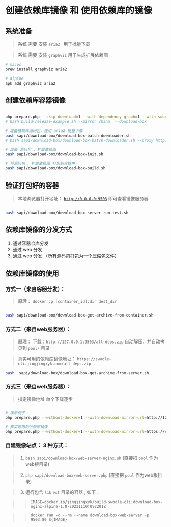 # 创建依赖库镜像 和 使用依赖库的镜像

## 系统准备

> 系统 需要 安装 `aria2 ` 用于批量下载

> 系统 需要 安装 `graphviz` 用于生成扩展依赖图

```bash
# macos
brew install graphviz aria2

# alpine
apk add graphviz aria2

```

## 创建依赖库容器镜像

```bash

php prepare.php --skip-download=1 --with-dependency-graph=1 --with-swoole-pgsql=1 +apcu +ds +xlswriter +ssh2 +inotify
# bash build-release-example.sh --mirror china  --download-box

# 准备依赖库源码包，使用 aria2 批量下载
bash sapi/download-box/download-box-batch-downloader.sh
# bash sapi/download-box/download-box-batch-downloader.sh --proxy http://192.168.3.26:8015

# 准备 源码包 、扩展依赖图
bash sapi/download-box/download-box-init.sh

# 将源码包 、扩展依赖图 打包到容器中
bash sapi/download-box/download-box-build.sh

```

## 验证打包好的容器

> 本地浏览器打开地址：   [`http://0.0.0.0:9503`](http://0.0.0.0:9503)  即可查看镜像服务器

```bash

bash sapi/download-box/download-box-server-run-test.sh

```

## 依赖库镜像的分发方式

1. 通过容器仓库分发
1. 通过 web 分发
1. 通过 web 分发 （所有源码包打包为一个压缩包文件）

## 依赖库镜像的使用

### 方式一（来自容器分发）：

> 原理：  `docker cp [container_id]:dir dest_dir`

```bash

bash sapi/download-box/download-box-get-archive-from-container.sh

```

### 方式二（来自web服务器）：

> 原理： 下载：`http://127.0.0.1:9503/all-deps.zip`
> 自动解压，并自动拷贝到 `pool/` 目录

> 真实可用的依赖库镜像地址：  `https://swoole-cli.jingjingxyk.com/all-deps.zip`

```bash
bash  sapi/download-box/download-box-get-archive-from-server.sh
```

### 方式三（来自web服务器）：

> 指定镜像地址 单个下载逐步

```bash

# 演示例子
php prepare.php --without-docker=1 --with-download-mirror-url=http://127.0.0.1:9503

# 真实可用的依赖库镜像
php prepare.php --without-docker=1 --with-download-mirror-url=https://swoole-cli.jingjingxyk.com/


```

### 自建镜像站点： 3 种方式：

> 1. `bash sapi/download-box/web-server-nginx.sh`  (直接把 `pool` 作为web根目录)

> 2. `php sapi/download-box/web-server.php`       (直接把 `pool` 作为web根目录)

> 3. 运行包含 `lib` `ext` 目录的容器 , 如下：

> > ` IMAGE=docker.io/jingjingxyk/build-swoole-cli:download-box-nginx-alpine-1.8-20231110T092201Z `

> > ` docker run -d --rm --name download-box-web-server -p 9503:80 ${IMAGE} `
